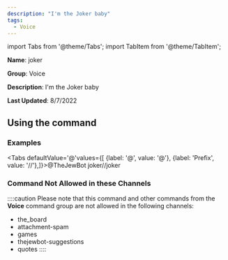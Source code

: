 ```yaml
---
description: "I'm the Joker baby"
tags:
  - Voice
---
```

import Tabs from '@theme/Tabs';
import TabItem from '@theme/TabItem';

**Name**: joker

**Group**: Voice

**Description**: I'm the Joker baby

**Last Updated**: 8/7/2022

## Using the command

### Examples
<Tabs defaultValue='@'values={[ {label: '@', value: '@'}, {label: 'Prefix', value: '//'},]}><TabItem value='@'>@TheJewBot joker</TabItem><TabItem value='//'>//joker</TabItem></Tabs>

### Command Not Allowed in these Channels
::::caution Please note that this command and other commands from the **Voice** command group are not allowed in the following channels:
- the_board
- attachment-spam
- games
- thejewbot-suggestions
- quotes
::::